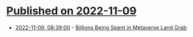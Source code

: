 # [Published on 2022-11-09](index.md)

* [2022-11-09, 08:39:00](https://soylentnews.org/article.pl?sid=22/11/08/1223235&from=rss) - [Billions Being Spent in Metaverse Land Grab](https://soylentnews.org/article.pl?sid=22/11/08/1223235&from=rss)
